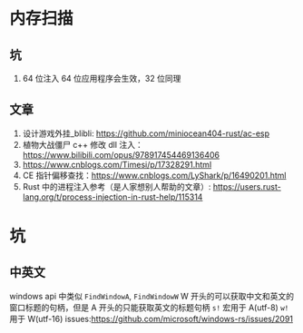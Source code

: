 # 内存扫描

## 坑

1. 64 位注入 64 位应用程序会生效，32 位同理

## 文章

1. 设计游戏外挂\_blibli: https://github.com/miniocean404-rust/ac-esp
1. 植物大战僵尸 c++ 修改 dll 注入：https://www.bilibili.com/opus/978917454469136406
1. https://www.cnblogs.com/Timesi/p/17328291.html
1. CE 指针偏移查找：https://www.cnblogs.com/LyShark/p/16490201.html
1. Rust 中的进程注入参考（是人家想别人帮助的文章）: https://users.rust-lang.org/t/process-injection-in-rust-help/115314

# 坑

## 中英文

windows api 中类似 `FindWindowA`, `FindWindowW` W 开头的可以获取中文和英文的窗口标题的句柄，但是 A 开头的只能获取英文的标题句柄
`s!` 宏用于 A(utf-8) `w!` 用于 W(utf-16) issues:https://github.com/microsoft/windows-rs/issues/2091
